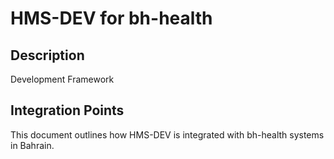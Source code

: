 # HMS-DEV for bh-health

## Description

Development Framework

## Integration Points

This document outlines how HMS-DEV is integrated with bh-health systems in Bahrain.
